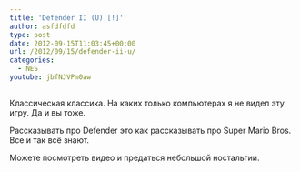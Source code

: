 ```yaml
---
title: 'Defender II (U) [!]'
author: asfdfdfd
type: post
date: 2012-09-15T11:03:45+00:00
url: /2012/09/15/defender-ii-u/
categories:
  - NES
youtube: jbfNJVPm0aw
---
```

Классическая классика. На каких только компьютерах я не видел эту игру. Да и вы тоже.

Рассказывать про Defender это как рассказывать про Super Mario Bros. Все и так всё знают. 

Можете посмотреть видео и предаться небольшой ностальгии.
